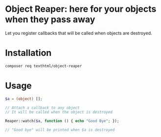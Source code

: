 # Object Reaper: here for your objects when they pass away

Let you register callbacks that will be called when objects are destroyed.

# Installation

```bash
composer req texthtml/object-reaper
```

# Usage

```php
$a = (object) [];

// Attach a callback to any object
// It will be called when the object is destroyed

Reaper::watch($a, function () { echo "Good Bye"; });

// "Good bye" will be printed when $a is destroyed
```
